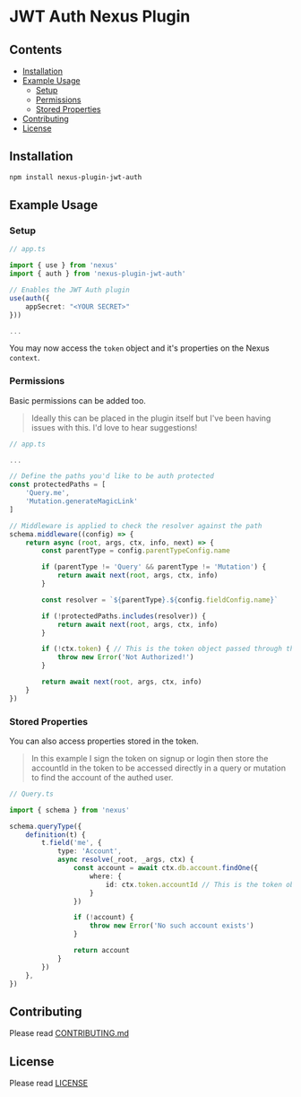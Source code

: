 # JWT Auth Nexus Plugin

## Contents

- [Installation](#installation)
- [Example Usage](#example-usage)
    - [Setup](#setup)
    - [Permissions](#permissions)
    - [Stored Properties](#stored-properties)
- [Contributing](#contributing)
- [License](#license)

## Installation

```sh
npm install nexus-plugin-jwt-auth
```

## Example Usage

### Setup

```typescript
// app.ts

import { use } from 'nexus'
import { auth } from 'nexus-plugin-jwt-auth'

// Enables the JWT Auth plugin
use(auth({
    appSecret: "<YOUR SECRET>"
}))

...
```

You may now access the `token` object and it's properties on the Nexus `context`.

### Permissions

Basic permissions can be added too.

> Ideally this can be placed in the plugin itself but I've been having issues with this. I'd love to hear suggestions!

```typescript
// app.ts

...

// Define the paths you'd like to be auth protected
const protectedPaths = [
    'Query.me',
    'Mutation.generateMagicLink'
]

// Middleware is applied to check the resolver against the path
schema.middleware((config) => {
    return async (root, args, ctx, info, next) => {
        const parentType = config.parentTypeConfig.name

        if (parentType != 'Query' && parentType != 'Mutation') {
            return await next(root, args, ctx, info)
        }

        const resolver = `${parentType}.${config.fieldConfig.name}`

        if (!protectedPaths.includes(resolver)) {
            return await next(root, args, ctx, info)
        }

        if (!ctx.token) { // This is the token object passed through the context
            throw new Error('Not Authorized!')
        }

        return await next(root, args, ctx, info)
    }
})

```

### Stored Properties

You can also access properties stored in the token.

> In this example I sign the token on signup or login then store the accountId in the token to be accessed directly in a query or mutation to find the account of the authed user. 

```typescript
// Query.ts

import { schema } from 'nexus'

schema.queryType({
    definition(t) {
        t.field('me', {
            type: 'Account',
            async resolve(_root, _args, ctx) {
                const account = await ctx.db.account.findOne({
                    where: {
                        id: ctx.token.accountId // This is the token object passed through the context
                    }
                })

                if (!account) {
                    throw new Error('No such account exists')
                }

                return account
            }
        })
    },
})
```

## Contributing

Please read [CONTRIBUTING.md](CONTRIBUTING.md)

## License

Please read [LICENSE](LICENSE)
